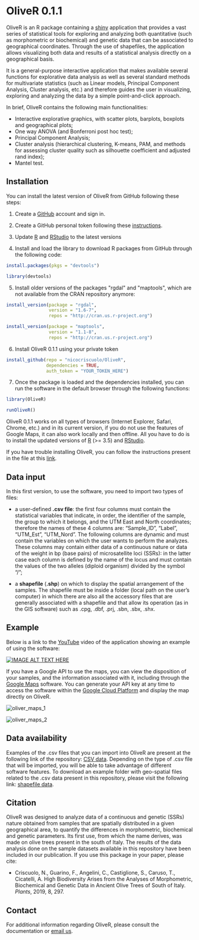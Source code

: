 
<!-- README.md is generated from README.Rmd. Please edit that file -->

# OliveR 0.1.1

OliveR is an R package containing a [shiny](https://shiny.rstudio.com)
application that provides a vast series of statistical tools for
exploring and analyzing both quantitative (such as morphometric or
biochemical) and genetic data that can be associated to geographical
coordinates. Through the use of shapefiles, the application allows
visualizing both data and results of a statistical analysis directly on
a geographical basis.

It is a general-purpose interactive application that makes available
several functions for explorative data analysis as well as several
standard methods for multivariate statistics (such as Linear models,
Principal Component Analysis, Cluster analysis, etc.) and therefore
guides the user in visualizing, exploring and analyzing the data by a
simple point-and-click approach.

In brief, OliveR contains the following main functionalities:

  - Interactive explorative graphics, with scatter plots, barplots,
    boxplots and geographical plots;
  - One way ANOVA (and Bonferroni post hoc test);
  - Principal Component Analysis;
  - Cluster analysis (hierarchical clustering, K-means, PAM, and methods
    for assessing cluster quality such as silhouette coefficient and
    adjusted rand index);
  - Mantel test.

## Installation

You can install the latest version of OliveR from GitHub following these steps:

1. Create a [GitHub](https://github.com) account and sign in.

2. Create a GitHub personal token following these [instructions](https://docs.github.com/en/authentication/keeping-your-account-and-data-secure/managing-your-personal-access-tokens#creating-a-personal-access-token-classic).

3. Update [R](https://cran.r-project.org/bin/macosx/) and [RStudio](https://posit.co/download/rstudio-desktop/) to the latest versions

4. Install and load the library to download R packages from GitHub through the following code:

``` r
install.packages(pkgs = "devtools")

library(devtools)
```

5. Install older versions of the packages "rgdal" and "maptools", which are not available from the CRAN repository anymore:

``` r
install_version(package = "rgdal",
                version = "1.6-7",
                repos = "http://cran.us.r-project.org")

install_version(package = "maptools",
                version = "1.1-8",
                repos = "http://cran.us.r-project.org")
```

6. Install OliveR 0.1.1 using your private token

``` r
install_github(repo = "nicocriscuolo/OliveR",
               dependencies = TRUE,
               auth_token = "YOUR_TOKEN_HERE")
```

7. Once the package is loaded and the dependencies installed, you can run the software in the default browser through the following functions:

``` r
library(OliveR)

runOliveR()
```

OliveR 0.1.1 works on all types of browsers (Internet Explorer, Safari,
Chrome, etc.) and in its current version, if you do not use the features
of Google Maps, it can also work locally and then offline. All you have
to do is to install the updated versions of
[R](https://www.r-project.org) (\>= 3.5) and
[RStudio](https://www.rstudio.com).

If you have trouble installing OliveR, you can follow the instructions
present in the file at this
[link](https://github.com/nicocriscuolo/OliveR/blob/master/inst/Instructions_install_OliveR.txt).

## Data input

In this first version, to use the software, you need to import two types
of files:

  - a user-defined **.csv file**: the first four columns must contain
    the statistical variables that indicate, in order, the identifier of
    the sample, the group to which it belongs, and the UTM East and
    North coordinates; therefore the names of these 4 columns are:
    “Sample\_ID”, “Label”, “UTM\_Est”, “UTM\_Nord”. The following
    columns are dynamic and must contain the variables on which the user
    wants to perform the analyzes. These columns may contain either data
    of a continuous nature or data of the weight in bp (base pairs) of
    microsatellite loci (SSRs): in the latter case each column is
    defined by the name of the locus and must contain the values of the
    two alleles (diploid organism) divided by the symbol “/”;

  - a **shapefile** (**.shp**) on which to display the spatial
    arrangement of the samples. The shapefile must be inside a folder
    (local path on the user’s computer) in which there are also all the
    accessory files that are generally associated with a shapefile and
    that allow its operation (as in the GIS software) such as .cpg,
    .dbf, .prj, .sbn, .sbx, .shx.

## Example

Below is a link to the
[YouTube](http://www.youtube.com/watch?v=WdUzk_eZjXU) video of the
application showing an example of using the software:

[![IMAGE ALT TEXT
HERE](http://img.youtube.com/vi/WdUzk_eZjXU/0.jpg)](http://www.youtube.com/watch?v=WdUzk_eZjXU)

If you have a Google API to use the maps, you can view the disposition
of your samples, and the information associated with it, including
through the [Google Maps](https://www.google.com/maps) software. You can
generate your API key at any time to access the software within the
[Google Cloud Platform](https://cloud.google.com) and display the map
directly on OliveR.

![oliver\_maps\_1](https://user-images.githubusercontent.com/35098432/44960136-3049cc80-aefa-11e8-9bf8-b3641b1d6e04.jpg)

![oliver\_maps\_2](https://user-images.githubusercontent.com/35098432/44960248-1f01bf80-aefc-11e8-8fd4-3acb9c9c9bba.jpg)

## Data availability

Examples of the .csv files that you can import into OliveR are present
at the following link of the repository: [CSV
data](https://github.com/nicocriscuolo/OliveR/tree/master/inst/CSV_data).
Depending on the type of .csv file that will be imported, you will be
able to take advantage of different software features. To download an
example folder with geo-spatial files related to the .csv data present
in this repository, please visit the following link: [shapefile
data](https://github.com/nicocriscuolo/OliveR/tree/master/inst/shpefile_data).

## Citation

OliveR was designed to analyze data of a continuous and genetic (SSRs)
nature obtained from samples that are spatially distributed in a given
geographical area, to quantify the differences in morphometric,
biochemical and genetic parameters. Its first use, from which the name
derives, was made on olive trees present in the south of Italy. The
results of the data analysis done on the sample datasets available in
this repository have been included in our publication. If you use this
package in your paper, please cite:

  - Criscuolo, N., Guarino, F., Angelini, C., Castiglione, S., Caruso,
    T., Cicatelli, A. High Biodiversity Arises from the Analyses of
    Morphometric, Biochemical and Genetic Data in Ancient Olive Trees of
    South of Italy. *Plants*, 2019, 8, 297.

## Contact

For additional information regarding OliveR, please consult the
documentation or [email us](mailto:nico.criscuolo981@gmail.com).
